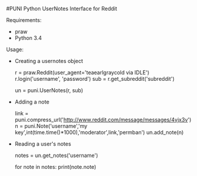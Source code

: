 #PUNI
Python UserNotes Interface for Reddit

Requirements:
* praw
* Python 3.4

Usage:

* Creating a usernotes object

    r = praw.Reddit(user_agent='teaearlgraycold via IDLE')
    r.login('username', 'password')
    sub = r.get_subreddit('subreddit')

    un = puni.UserNotes(r, sub)
    
* Adding a note

    link = puni.compress_url('http://www.reddit.com/message/messages/4vjx3v')
    n = puni.Note('username','my key',int(time.time()*1000),'moderator',link,'permban')
    un.add_note(n)

* Reading a user's notes

    notes = un.get_notes('username')
    
    for note in notes:
        print(note.note)
